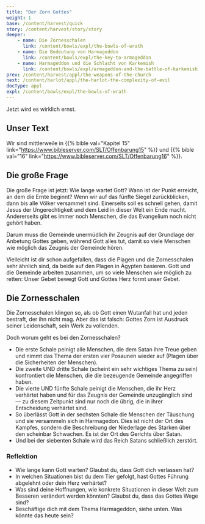 ```yaml
---
title: "Der Zorn Gottes"
weight: 1
base: /content/harvest/quick
story: /content/harvest/story/story
deeper:
    - name: Die Zornesschalen
      link: /content/bowls/expl/the-bowls-of-wrath
    - name: Die Bedeutung von Harmageddon
      link: /content/bowls/expl/the-key-to-armageddon
    - name: Harmageddon und die Schlacht von Karkemish
      link: /content/bowls/expl/armageddon-and-the-battle-of-karkemish)
prev: /content/harvest/appl/the-weapons-of-the-church
next: /content/harlot/appl/the-harlot-the-complexity-of-evil
docType: appl
expl: /content/bowls/expl/the-bowls-of-wrath
---
```


Jetzt wird es wirklich ernst.

## Unser Text

<a name="5322"></a>
Wir sind mittlerweile in {{% bible val="Kapitel 15" link="https://www.bibleserver.com/SLT/Offenbarung15" %}} und {{% bible val="16" link="https://www.bibleserver.com/SLT/Offenbarung16" %}}.

## Die große Frage

<a name="9b54"></a>
Die große Frage ist jetzt: Wie lange wartet Gott? Wann ist der Punkt erreicht, an dem die Ernte beginnt? Wenn wir auf das fünfte Siegel zurückblicken, dann bis alle Völker versammelt sind. Einerseits soll es schnell gehen, damit Jesus der Ungerechtigkeit und dem Leid in dieser Welt ein Ende macht. Andererseits gibt es immer noch Menschen, die das Evangelium noch nicht gehört haben.

Darum muss die Gemeinde unermüdlich ihr Zeugnis auf der Grundlage der Anbetung Gottes geben, während Gott alles tut, damit so viele Menschen wie möglich das Zeugnis der Gemeinde hören.

Vielleicht ist dir schon aufgefallen, dass die Plagen und die Zornesschalen sehr ähnlich sind, da beide auf den Plagen in Ägypten basieren. Gott und die Gemeinde arbeiten zusammen, um so viele Menschen wie möglich zu retten: Unser Gebet bewegt Gott und Gottes Herz formt unser Gebet.

## Die Zornesschalen

<a name="c4b2"></a>
Die Zornesschalen klingen so, als ob Gott einen Wutanfall hat und jeden bestraft, der ihn nicht mag. Aber das ist falsch: Gottes Zorn ist Ausdruck seiner Leidenschaft, sein Werk zu vollenden.

Doch worum geht es bei den Zornesschalen?

- Die erste Schale peinigt alle Menschen, die dem Satan ihre Treue geben und nimmt das Thema der ersten vier Posaunen wieder auf (Plagen über die Sicherheiten der Menschen).
- Die zweite UND dritte Schale (scheint ein sehr wichtiges Thema zu sein) konfrontiert die Menschen, die die bezeugende Gemeinde angegriffen haben.
- Die vierte UND fünfte Schale peinigt die Menschen, die ihr Herz verhärtet haben und für das Zeugnis der Gemeinde unzugänglich sind — zu diesem Zeitpunkt sind nur noch die übrig, die in ihrer Entscheidung verhärtet sind.
- So überlässt Gott in der sechsten Schale die Menschen der Täuschung und sie versammeln sich in Harmagedon. Dies ist nicht der Ort des Kampfes, sondern die Beschreibung der Niederlage des Starken über den scheinbar Schwachen. Es ist der Ort des Gerichts über Satan.
- Und bei der siebenten Schale wird das Reich Satans schließlich zerstört.

### Reflektion

<a name="6229"></a>
- Wie lange kann Gott warten? Glaubst du, dass Gott dich verlassen hat?
- In welchen Situationen bist du dem Tier gefolgt, hast Gottes Führung abgelehnt oder dein Herz verhärtet?
- Was sind deine Hoffnungen, wie konkrete Situationen in dieser Welt zum Besseren verändert werden könnten? Glaubst du, dass das Gottes Wege sind?
- Beschäftige dich mit dem Thema Harmageddon, siehe unten. Was könnte das heute sein?
